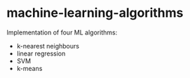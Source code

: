 # machine-learning-algorithms
Implementation of four ML algorithms:
- k-nearest neighbours
- linear regression
- SVM
- k-means
